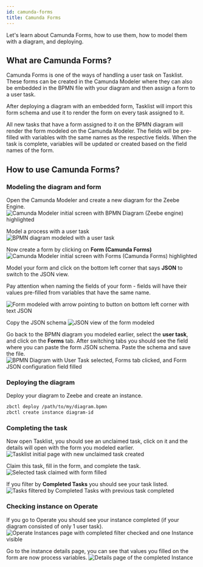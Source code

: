```yaml
---
id: camunda-forms
title: Camunda Forms
---
```


Let's learn about Camunda Forms, how to use them, how to model them with a diagram, and deploying.

## What are Camunda Forms?

Camunda Forms is one of the ways of handling a user task on Tasklist. These forms can be created in the Camunda Modeler where they can also be embedded in the BPMN file with your diagram and then assign a form to a user task.

After deploying a diagram with an embedded form, Tasklist will import this form schema and use it to render the form on every task assigned to it.

All new tasks that have a form assigned to it on the BPMN diagram will render the form modeled on the Camunda Modeler. The fields will be pre-filled with variables with the same names as the respective fields. When the task is complete, variables will be updated or created based on the field names of the form.

## How to use Camunda Forms?

### Modeling the diagram and form

Open the Camunda Modeler and create a new diagram for the Zeebe Engine.
![Camunda Modeler initial screen with BPMN Diagram (Zeebe engine) highlighted](./img/camunda-forms-1-new-zeebe-diagram.png)

Model a process with a user task
![BPMN diagram modeled with a user task](./img/camunda-forms-2-bpmn-creation.png)

Now create a form by clicking on **Form (Camunda Forms)**
![Camunda Modeler initial screen with Forms (Camunda Forms) highlighted](./img/camunda-forms-3-formjs-creation.png)

Model your form and click on the bottom left corner that says **JSON** to switch to the JSON view.

Pay attention when naming the fields of your form - fields will have their values pre-filled from variables that have the same name.

![Form modeled with arrow pointing to button on bottom left corner with text JSON](./img/camunda-forms-4-form-modeler.png)

Copy the JSON schema
![JSON view of the form modeled](./img/camunda-forms-5-form-json.png)

Go back to the BPMN diagram you modeled earlier, select the **user task**, and click on the **Forms** tab. After switching tabs you should see the field where you can paste the form JSON schema. Paste the schema and save the file.
![BPMN Diagram with User Task selected, Forms tab clicked, and Form JSON configuration field filled](./img/camunda-forms-6-set-form-json-user-task.png)

### Deploying the diagram

Deploy your diagram to Zeebe and create an instance.

```sh
zbctl deploy /path/to/my/diagram.bpmn
zbctl create instance diagram-id
```

### Completing the task

Now open Tasklist, you should see an unclaimed task, click on it and the details will open with the form you modeled earlier.
![Tasklist initial page with new unclaimed task created](./img/camunda-forms-7-task-unclaimed.png)

Claim this task, fill in the form, and complete the task.
![Selected task claimed with form filled](./img/camunda-forms-8-task-claimed-filled.png)

If you filter by **Completed Tasks** you should see your task listed.
![Tasks filtered by Completed Tasks with previous task completed](./img/camunda-forms-9-task-completed-details-tasklist.png)

### Checking instance on Operate

If you go to Operate you should see your instance completed (if your diagram consisted of only 1 user task).
![Operate Instances page with completed filter checked and one Instance visible](./img/camunda-forms-10-process-instances-page.png)

Go to the instance details page, you can see that values you filled on the form are now process variables.
![Details page of the completed Instance](./img/camunda-forms-11-process-completed-single-instance.png)

